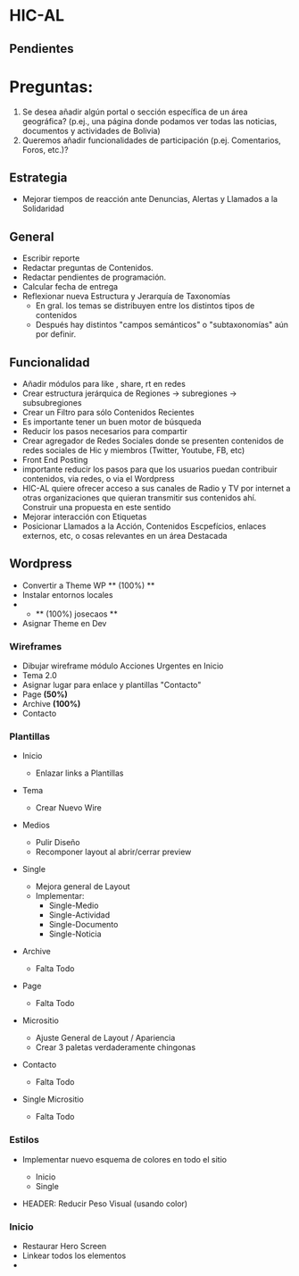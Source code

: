 # HIC-AL

## Pendientes


# Preguntas:

1. Se desea añadir algún portal o sección específica de un área geográfica? (p.ej., una página donde podamos ver todas las noticias, documentos y actividades de Bolivia)
1. Queremos añadir funcionalidades de participación (p.ej. Comentarios, Foros, etc.)?

## Estrategia

- Mejorar tiempos de reacción ante Denuncias, Alertas y Llamados a la Solidaridad

## General

- Escribir reporte
- Redactar preguntas de Contenidos.
- Redactar pendientes de programación.
- Calcular fecha de entrega
- Reflexionar nueva Estructura y Jerarquía de Taxonomías
   - En gral. los temas se distribuyen entre los distintos tipos de contenidos
   - Después hay distintos "campos semánticos" o "subtaxonomías" aún por definir.

## Funcionalidad

- Añadir módulos para like , share, rt en redes
- Crear estructura jerárquica de Regiones -> subregiones -> subsubregiones
- Crear un Filtro para sólo Contenidos Recientes
- Es importante tener un buen motor de búsqueda
- Reducir los pasos necesarios para compartir
- Crear agregador de Redes Sociales donde se presenten contenidos de redes sociales de Hic y miembros (Twitter, Youtube, FB, etc)
- Front End Posting
- importante reducir los pasos para que los usuarios puedan contribuir contenidos, via redes, o via el Wordpress
- HIC-AL quiere ofrecer acceso a sus canales de Radio y TV por internet a otras organizaciones que quieran transmitir sus contenidos ahí. Construir una propuesta en este sentido
- Mejorar interacción con Etiquetas
- Posicionar Llamados a la Acción, Contenidos Escpefícios, enlaces externos, etc, o cosas relevantes en un área Destacada

## Wordpress

- Convertir a Theme WP ** (100%) **
- Instalar entornos locales
- - ** (100%) josecaos **
- Asignar Theme en Dev


### Wireframes
   - Dibujar wireframe módulo Acciones Urgentes en Inicio
   - Tema 2.0
   - Asignar lugar para enlace y plantillas "Contacto"
   - Page **(50%)**
   - Archive **(100%)**
   - Contacto

### Plantillas

- Inicio
   - Enlazar links a Plantillas
- Tema
   - Crear Nuevo Wire
- Medios
   - Pulir Diseño
   - Recomponer layout al abrir/cerrar preview
- Single
   - Mejora general de Layout
   - Implementar:
      - Single-Medio
      - Single-Actividad
      - Single-Documento
      - Single-Noticia

- Archive
   - Falta Todo

- Page
   - Falta Todo

- Micrositio
   - Ajuste General de Layout / Apariencia
   - Crear 3 paletas verdaderamente chingonas

- Contacto
   - Falta Todo

- Single Micrositio
   - Falta Todo

### Estilos

- Implementar nuevo esquema de colores en todo el sitio
   - Inicio
   - Single

- HEADER: Reducir Peso Visual (usando color)



### Inicio

- Restaurar Hero Screen
- Linkear todos los elementos
-
